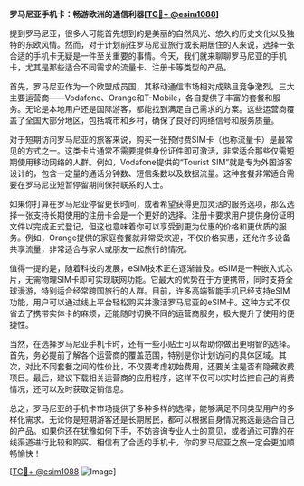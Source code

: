 **罗马尼亚手机卡：畅游欧洲的通信利器[[TG💪+ @esim1088](https://t.me/s/esim1088)]**

提到罗马尼亚，很多人可能首先想到的是美丽的自然风光、悠久的历史文化以及独特的东欧风情。然而，对于计划前往罗马尼亚旅行或长期居住的人来说，选择一张合适的手机卡无疑是一件至关重要的事情。今天，我们就来聊聊罗马尼亚的手机卡，尤其是那些适合不同需求的流量卡、注册卡等类型的产品。

首先，罗马尼亚作为一个欧盟成员国，其移动通信市场相对成熟且竞争激烈。三大主要运营商——Vodafone、Orange和T-Mobile，各自提供了丰富的套餐和服务。无论是本地用户还是国际游客，都能找到满足自己需求的方案。这些运营商覆盖了全国大部分地区，包括城市和乡村，确保了良好的网络信号和服务质量。

对于短期访问罗马尼亚的旅客来说，购买一张预付费SIM卡（也称流量卡）是最常见的方式之一。这类卡片通常不需要提供身份证件即可激活，非常适合那些仅需短期使用移动网络的人群。例如，Vodafone提供的“Tourist SIM”就是专为外国游客设计的，包含一定量的通话分钟数、短信条数以及数据流量。这种套餐非常适合需要在罗马尼亚短暂停留期间保持联系的人士。

如果你打算在罗马尼亚停留更长时间，或者希望获得更加灵活的服务选项，那么选择一张支持长期使用的注册卡会是一个更好的选择。注册卡要求用户提供身份证明文件以完成正式登记，但这也意味着你可以享受到更为优惠的价格和更优质的服务。例如，Orange提供的家庭套餐就非常受欢迎，不仅价格实惠，还允许多设备共享流量，非常适合与家人或朋友一起旅行的情况。

值得一提的是，随着科技的发展，eSIM技术正在逐渐普及。eSIM是一种嵌入式芯片，无需物理SIM卡即可实现联网功能。它最大的优势在于方便携带，同时支持全球漫游，特别适合经常跨国旅行的人群。目前，许多高端智能手机已经支持eSIM功能，用户可以通过线上平台轻松购买并激活罗马尼亚的eSIM卡。这种方式不仅省去了携带实体卡的麻烦，还能随时切换不同的运营商服务，极大提升了使用的便捷性。

当然，在选择罗马尼亚手机卡时，还有一些小贴士可以帮助你做出更明智的选择。首先，务必提前了解各个运营商的覆盖范围，特别是你计划访问的具体区域。其次，对比不同套餐之间的性价比，不仅要考虑初始费用，还要关注是否有隐藏收费项目。最后，建议下载相关运营商的应用程序，这样不仅可以实时监控自己的消费情况，还可以及时获取促销信息。

总之，罗马尼亚的手机卡市场提供了多种多样的选择，能够满足不同类型用户的多样化需求。无论你是短期游客还是长期居民，都可以根据自身情况挑选最适合自己的产品。如果你还在犹豫如何下手，不妨咨询专业人士的意见，或者通过可靠的在线渠道进行比较和购买。相信有了合适的手机卡，你的罗马尼亚之旅一定会更加顺畅愉快！

[[TG💪+ @esim1088](https://t.me/s/esim1088) ![Image](https://i.postimg.cc/4NQfJmqS/Snipaste-2025-05-13-00-14-12.png)]